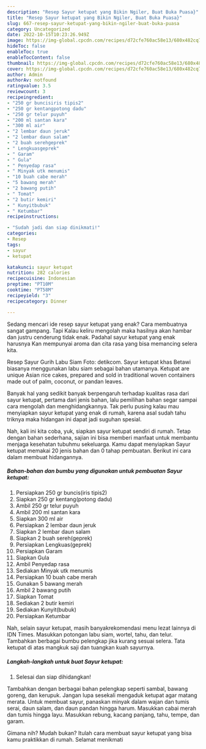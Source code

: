 ```yaml
---
description: "Resep Sayur ketupat yang Bikin Ngiler, Buat Buka Puasa}"
title: "Resep Sayur ketupat yang Bikin Ngiler, Buat Buka Puasa}"
slug: 667-resep-sayur-ketupat-yang-bikin-ngiler-buat-buka-puasa
category: Uncategorized
date: 2022-10-15T10:23:26.949Z
image: https://img-global.cpcdn.com/recipes/d72cfe760ac58e13/680x482cq70/sayur-ketupat-foto-resep-utama.jpg
hideToc: false
enableToc: true
enableTocContent: false
thumbnail: https://img-global.cpcdn.com/recipes/d72cfe760ac58e13/680x482cq70/sayur-ketupat-foto-resep-utama.jpg
cover: https://img-global.cpcdn.com/recipes/d72cfe760ac58e13/680x482cq70/sayur-ketupat-foto-resep-utama.jpg
author: Admin
authorAv: notfound
ratingvalue: 3.5
reviewcount: 3
recipeingredient:
- "250 gr buncisiris tipis2"
- "250 gr kentangpotong dadu"
- "250 gr telur puyuh"
- "200 ml santan kara"
- "300 ml air"
- "2 lembar daun jeruk"
- "2 lembar daun salam"
- "2 buah serehgeprek"
- " Lengkuasgeprek"
- " Garam"
- " Gula"
- " Penyedap rasa"
- " Minyak utk menumis"
- "10 buah cabe merah"
- "5 bawang merah"
- "2 bawang putih"
- " Tomat"
- "2 butir kemiri"
- " Kunyitbubuk"
- " Ketumbar"
recipeinstructions:

- "Sudah jadi dan siap dinikmati!"
categories:
- Resep
tags:
- sayur
- ketupat

katakunci: sayur ketupat 
nutrition: 282 calories
recipecuisine: Indonesian
preptime: "PT10M"
cooktime: "PT58M"
recipeyield: "3"
recipecategory: Dinner

---
```



Sedang mencari ide resep sayur ketupat yang enak? Cara membuatnya sangat gampang. Tapi Kalau keliru mengolah maka hasilnya akan hambar dan justru cenderung tidak enak. Padahal sayur ketupat yang enak harusnya Kan mempunyai aroma dan cita rasa yang bisa memancing selera kita.


Resep Sayur Gurih Labu Siam Foto: detikcom. Sayur ketupat khas Betawi biasanya menggunakan labu siam sebagai bahan utamanya. Ketupat are unique Asian rice cakes, prepared and sold in traditional woven containers made out of palm, coconut, or pandan leaves.

Banyak hal yang sedikit banyak berpengaruh terhadap kualitas rasa dari sayur ketupat, pertama dari jenis bahan, lalu pemilihan bahan segar sampai cara mengolah dan menghidangkannya. Tak perlu pusing kalau mau menyiapkan sayur ketupat yang enak di rumah, karena asal sudah tahu triknya maka hidangan ini dapat jadi suguhan spesial.


Nah, kali ini kita coba, yuk, siapkan sayur ketupat sendiri di rumah. Tetap dengan bahan sederhana, sajian ini bisa memberi manfaat untuk membantu menjaga kesehatan tubuhmu sekeluarga. Kamu dapat menyiapkan Sayur ketupat memakai 20 jenis bahan dan 0 tahap pembuatan. Berikut ini cara dalam membuat hidangannya.

<!--inarticleads1-->

##### Bahan-bahan dan bumbu yang digunakan untuk pembuatan Sayur ketupat:

1. Persiapkan 250 gr buncis(iris tipis2)
1. Siapkan 250 gr kentang(potong dadu)
1. Ambil 250 gr telur puyuh
1. Ambil 200 ml santan kara
1. Siapkan 300 ml air
1. Persiapkan 2 lembar daun jeruk
1. Siapkan 2 lembar daun salam
1. Siapkan 2 buah sereh(geprek)
1. Persiapkan  Lengkuas(geprek)
1. Persiapkan  Garam
1. Siapkan  Gula
1. Ambil  Penyedap rasa
1. Sediakan  Minyak utk menumis
1. Persiapkan 10 buah cabe merah
1. Gunakan 5 bawang merah
1. Ambil 2 bawang putih
1. Siapkan  Tomat
1. Sediakan 2 butir kemiri
1. Sediakan  Kunyit(bubuk)
1. Persiapkan  Ketumbar


Nah, selain sayur ketupat, masih banyakrekomendasi menu lezat lainnya di IDN Times. Masukkan potongan labu siam, wortel, tahu, dan telur. Tambahkan berbagai bumbu pelengkap jika kurang sesuai selera. Tata ketupat di atas mangkuk saji dan tuangkan kuah sayurnya. 

<!--inarticleads2-->

##### Langkah-langkah untuk buat Sayur ketupat:


1. Selesai dan siap dihidangkan!

Tambahkan dengan berbagai bahan pelengkap seperti sambal, bawang goreng, dan kerupuk. Jangan lupa sesekali mengaduk ketupat agar matang merata. Untuk membuat sayur, panaskan minyak dalam wajan dan tumis serai, daun salam, dan daun pandan hingga harum. Masukkan cabai merah dan tumis hingga layu. Masukkan rebung, kacang panjang, tahu, tempe, dan garam. 

Gimana nih? Mudah bukan? Itulah cara membuat sayur ketupat yang bisa kamu praktikkan di rumah. Selamat menikmati
